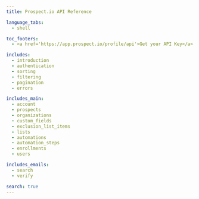 ```yaml
---
title: Prospect.io API Reference

language_tabs:
  - shell

toc_footers:
  - <a href='https://app.prospect.io/profile/api'>Get your API Key</a>

includes:
  - introduction
  - authentication
  - sorting
  - filtering
  - pagination
  - errors

includes_main:
  - account
  - prospects
  - organizations
  - custom_fields
  - exclusion_list_items
  - lists
  - automations
  - automation_steps
  - enrollments
  - users

includes_emails:
  - search
  - verify

search: true
---
```


